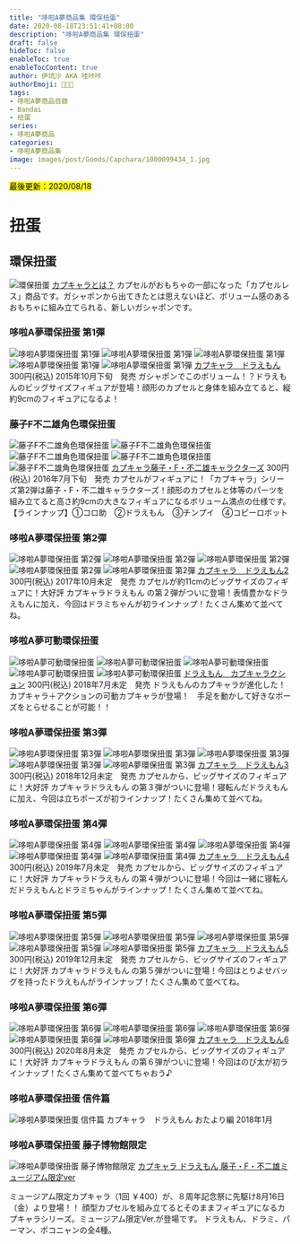 ```yaml
---
title: "哆啦A夢商品集 環保扭蛋"
date: 2020-08-18T23:51:41+08:00
description: "哆啦A夢商品集 環保扭蛋"
draft: false
hideToc: false
enableToc: true
enableTocContent: true
author: 伊琉沙 AKA 哇咔咔
authorEmoji: 👩🏿‍🚀
tags: 
- 哆啦A夢商品目錄
- Bandai
- 扭蛋
series:
- 哆啦A夢商品
categories:
- 哆啦A夢商品集
image: images/post/Goods/Capchara/1000099434_1.jpg
---
```

<mark>最後更新：2020/08/18</mark>

# 扭蛋
## 環保扭蛋
![環保扭蛋](/images/post/Goods/Capchara/capchara.png)
[カプキャラとは？](https://www.bandai.co.jp/csrkids/ecomedal/pkg04.html)
カプセルがおもちゃの一部になった「カプセルレス」商品です。ガシャポンから出てきたとは思えないほど、ボリューム感のあるおもちゃに組み立てられる、新しいガシャポンです。

### 哆啦A夢環保扭蛋 第1彈
![哆啦A夢環保扭蛋 第1彈](/images/post/Goods/Capchara/1000099434_1.jpg)
![哆啦A夢環保扭蛋 第1彈](/images/post/Goods/Capchara/1000099434_2.jpg)
![哆啦A夢環保扭蛋 第1彈](/images/post/Goods/Capchara/1000099434_3.jpg)
![哆啦A夢環保扭蛋 第1彈](/images/post/Goods/Capchara/1000099434_4.jpg)
![哆啦A夢環保扭蛋 第1彈](/images/post/Goods/Capchara/1000099434_5.jpg)
[カプキャラ　ドラえもん](https://www.bandai.co.jp/catalog/item.php?jan_cd=4543112970374000)
300円(税込)
2015年10月下旬　発売
ガシャポンでこのボリューム！？ドラえもんのビッグサイズフィギュアが登場！顔形のカプセルと身体を組み立てると、縦約9cmのフィギュアになるよ！

### 藤子F不二雄角色環保扭蛋
![藤子F不二雄角色環保扭蛋](/images/post/Goods/Capchara/1000105578_1.jpg)
![藤子F不二雄角色環保扭蛋](/images/post/Goods/Capchara/1000105578_2.jpg)
![藤子F不二雄角色環保扭蛋](/images/post/Goods/Capchara/1000105578_3.jpg)
![藤子F不二雄角色環保扭蛋](/images/post/Goods/Capchara/1000105578_4.jpg)
![藤子F不二雄角色環保扭蛋](/images/post/Goods/Capchara/1000105578_5.jpg)
[カプキャラ藤子・F・不二雄キャラクターズ](https://www.bandai.co.jp/catalog/item.php?jan_cd=4549660067108000)
300円(税込)
2016年7月下旬　発売
カプセルがフィギュアに！「カプキャラ」シリーズ第2弾は藤子・F・不二雄キャラクターズ！顔形のカプセルと体等のパーツを組み立てると高さ約9cmの大きなフィギュアになるボリューム満点の仕様です。【ラインナップ】①コロ助　②ドラえもん　③チンプイ　④コピーロボット

### 哆啦A夢環保扭蛋 第2彈
![哆啦A夢環保扭蛋 第2彈](/images/post/Goods/Capchara/1000118449_1.jpg)
![哆啦A夢環保扭蛋 第2彈](/images/post/Goods/Capchara/1000118449_2.jpg)
![哆啦A夢環保扭蛋 第2彈](/images/post/Goods/Capchara/1000118449_3.jpg)
![哆啦A夢環保扭蛋 第2彈](/images/post/Goods/Capchara/1000118449_4.jpg)
![哆啦A夢環保扭蛋 第2彈](/images/post/Goods/Capchara/1000118449_5.jpg)
[カプキャラ　ドラえもん2](https://www.bandai.co.jp/catalog/item.php?jan_cd=4549660179399000)
300円(税込)
2017年10月未定　発売
カプセルが約11cmのビッグサイズのフィギュアに！大好評 カプキャラドラえもん の第２弾がついに登場！表情豊かなドラえもんに加え、今回はドラミちゃんが初ラインナップ！たくさん集めて並べてね。

### 哆啦A夢可動環保扭蛋
![哆啦A夢可動環保扭蛋](/images/post/Goods/Capchara/1000127007_1.jpg)
![哆啦A夢可動環保扭蛋](/images/post/Goods/Capchara/1000127007_2.jpg)
![哆啦A夢可動環保扭蛋](/images/post/Goods/Capchara/1000127007_3.jpg)
![哆啦A夢可動環保扭蛋](/images/post/Goods/Capchara/1000127007_4.jpg)
![哆啦A夢可動環保扭蛋](/images/post/Goods/Capchara/1000127007_5.jpg)
[ドラえもん　カプキャラクション](https://www.bandai.co.jp/catalog/item.php?jan_cd=4549660269410000)
300円(税込)
2018年7月未定　発売
ドラえもんのカプキャラが進化した！　カプキャラ＋アクションの可動カプキャラが登場！　手足を動かして好きなポーズをとらせることが可能！！

### 哆啦A夢環保扭蛋 第3彈
![哆啦A夢環保扭蛋 第3彈](/images/post/Goods/Capchara/1000131318_1.jpg)
![哆啦A夢環保扭蛋 第3彈](/images/post/Goods/Capchara/1000131318_2.jpg)
![哆啦A夢環保扭蛋 第3彈](/images/post/Goods/Capchara/1000131318_3.jpg)
![哆啦A夢環保扭蛋 第3彈](/images/post/Goods/Capchara/1000131318_4.jpg)
![哆啦A夢環保扭蛋 第3彈](/images/post/Goods/Capchara/1000131318_5.jpg)
[カプキャラ　ドラえもん3](https://www.bandai.co.jp/catalog/item.php?jan_cd=4549660327134000)
300円(税込)
2018年12月未定　発売
カプセルから、ビッグサイズのフィギュアに！大好評 カプキャラドラえもん の第３弾がついに登場！寝転んだドラえもんに加え、今回は立ちポーズが初ラインナップ！たくさん集めて並べてね。

### 哆啦A夢環保扭蛋 第4彈
![哆啦A夢環保扭蛋 第4彈](/images/post/Goods/Capchara/1000136855_1.jpg)
![哆啦A夢環保扭蛋 第4彈](/images/post/Goods/Capchara/1000136855_2.jpg)
![哆啦A夢環保扭蛋 第4彈](/images/post/Goods/Capchara/1000136855_3.jpg)
![哆啦A夢環保扭蛋 第4彈](/images/post/Goods/Capchara/1000136855_4.jpg)
![哆啦A夢環保扭蛋 第4彈](/images/post/Goods/Capchara/1000136855_5.jpg)
[カプキャラ　ドラえもん4](https://www.bandai.co.jp/catalog/item.php?jan_cd=4549660377436000)
300円(税込)
2019年7月未定　発売
カプセルから、ビッグサイズのフィギュアに！大好評 カプキャラドラえもん の第４弾がついに登場！今回は一緒に寝転んだドラえもんとドラミちゃんがラインナップ！たくさん集めて並べてね。

### 哆啦A夢環保扭蛋 第5彈
![哆啦A夢環保扭蛋 第5彈](/images/post/Goods/Capchara/1000141230_1.jpg)
![哆啦A夢環保扭蛋 第5彈](/images/post/Goods/Capchara/1000141230_2.jpg)
![哆啦A夢環保扭蛋 第5彈](/images/post/Goods/Capchara/1000141230_3.jpg)
![哆啦A夢環保扭蛋 第5彈](/images/post/Goods/Capchara/1000141230_4.jpg)
![哆啦A夢環保扭蛋 第5彈](/images/post/Goods/Capchara/1000141230_5.jpg)
[カプキャラ　ドラえもん5](https://www.bandai.co.jp/catalog/item.php?jan_cd=4549660419877000)
300円(税込)
2019年12月未定　発売
カプセルから、ビッグサイズのフィギュアに！大好評 カプキャラドラえもん の第５弾がついに登場！今回はとりよせバッグを持ったドラえもんがラインナップ！たくさん集めて並べてね。

### 哆啦A夢環保扭蛋 第6彈
![哆啦A夢環保扭蛋 第6彈](/images/post/Goods/Capchara/1000148615_1.jpg)
![哆啦A夢環保扭蛋 第6彈](/images/post/Goods/Capchara/1000148615_2.jpg)
![哆啦A夢環保扭蛋 第6彈](/images/post/Goods/Capchara/1000148615_3.jpg)
![哆啦A夢環保扭蛋 第6彈](/images/post/Goods/Capchara/1000148615_4.jpg)
![哆啦A夢環保扭蛋 第6彈](/images/post/Goods/Capchara/1000148615_5.jpg)
[カプキャラ　ドラえもん6](https://www.bandai.co.jp/catalog/item.php?jan_cd=4549660502678000)
300円(税込)
2020年8月未定　発売
カプセルから、ビッグサイズのフィギュアに！大好評 カプキャラドラえもん の第６弾がついに登場！今回はのび太が初ラインナップ！たくさん集めて並べてちゃおう♪

### 哆啦A夢環保扭蛋 信件篇
![哆啦A夢環保扭蛋 信件篇](/images/post/Goods/Capchara/81Zt5KzCUwL._SL1204_.jpg)
カプキャラ　ドラえもん おたより編
2018年1月

### 哆啦A夢環保扭蛋 藤子博物館限定
![哆啦A夢環保扭蛋 藤子博物館限定](/images/post/Goods/Capchara/i-img600x316-1578390446es71bu519244.jpg)
[カプキャラ ドラえもん 藤子・F・不二雄ミュージアム限定ver](https://dora-world.com/contents/1033)

ミュージアム限定カプキャラ（1回 ￥400）が、８周年記念祭に先駆け8月16日（金）より登場！！
顔型カプセルを組み立てるとそのままフィギュアになるカプキャラシリーズ。ミュージアム限定Ver.が登場です。 ドラえもん、ドラミ、パーマン、ポコニャンの全4種。